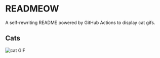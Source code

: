 # READMEOW

A self-rewriting README powered by GitHub Actions to display cat gifs.

## Cats

![cat GIF](https://media3.giphy.com/media/6byDVsPwzrz9K/200.gif?cid=9acd02dayopaz9b2ipjnmij28yyktnj6evttjo3kg0jdcqlm&ep=v1_gifs_search&rid=200.gif&ct=g)
